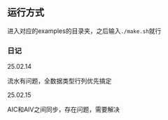 ## 运行方式
进入对应的examples的目录夹，之后输入`./make.sh`就行

### 日记
25.02.14

流水有问题，全数据类型行列优先搞定

25.02.15

AIC和AIV之间同步，存在问题，需要解决